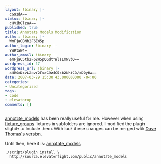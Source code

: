 ```yaml
---
layout: !binary |-
  cG9zdA==
status: !binary |-
  cHVibGlzaA==
published: true
title: Annotate Models Modification
author: !binary |-
  WmFjaCBNb2F6ZW5p
author_login: !binary |-
  YWRtaW4=
author_email: !binary |-
  emFjaC5tb2F6ZW5pQGdtYWlsLmNvbQ==
wordpress_id: 27
wordpress_url: !binary |-
  aHR0cDovL2xvY2FsaG9zdC5sb2NhbC8/cD0yNw==
date: 2007-03-29 15:30:43.000000000 -04:00
categories:
- Uncategorized
tags:
- code
- elevatorup
comments: []
---
```

[annotate_models](http://svn.pragprog.com/Public/plugins/annotate_models) has been really useful for me. However when using [fixture_groups](/2007/3/29/fixture-groups) fixtures in subfolders are ignored. I modified the plugin slightly to include them. With luck these changes can be merged with [Dave Thomas's version](http://pragdave.pragprog.com).

Until then, here it is: [annotate_models](http://source.elevatorfight.com/public/annotate_models)


    ./script/plugin install \
      http://source.elevatorfight.com/public/annotate_models
